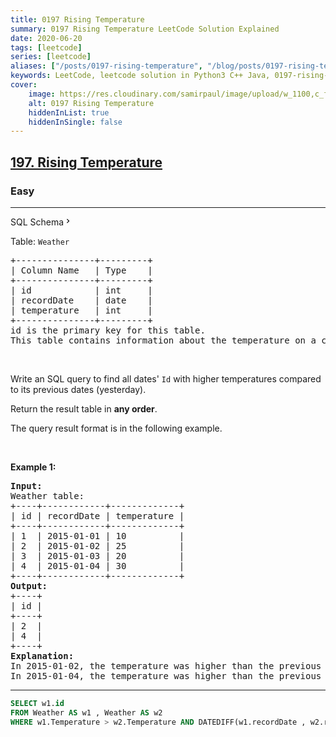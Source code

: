 ```yaml
---
title: 0197 Rising Temperature
summary: 0197 Rising Temperature LeetCode Solution Explained
date: 2020-06-20
tags: [leetcode]
series: [leetcode]
aliases: ["/posts/0197-rising-temperature", "/blog/posts/0197-rising-temperature", "/0197-rising-temperature"]
keywords: LeetCode, leetcode solution in Python3 C++ Java, 0197-rising-temperature solution
cover:
    image: https://res.cloudinary.com/samirpaul/image/upload/w_1100,c_fit,co_rgb:FFFFFF,l_text:Arial_70_bold:0197 Rising Temperature/problem-solving.webp
    alt: 0197 Rising Temperature
    hiddenInList: true
    hiddenInSingle: false
---
```



<h2><a href="https://leetcode.com/problems/rising-temperature/">197. Rising Temperature</a></h2><h3>Easy</h3><hr><div class="sql-schema-wrapper__3VBi"><a class="sql-schema-link__3cEg">SQL Schema<svg viewBox="0 0 24 24" width="1em" height="1em" class="icon__1Md2"><path fill-rule="evenodd" d="M10 6L8.59 7.41 13.17 12l-4.58 4.59L10 18l6-6z"></path></svg></a></div><div><p>Table: <code>Weather</code></p>

<pre>+---------------+---------+
| Column Name   | Type    |
+---------------+---------+
| id            | int     |
| recordDate    | date    |
| temperature   | int     |
+---------------+---------+
id is the primary key for this table.
This table contains information about the temperature on a certain day.
</pre>

<p>&nbsp;</p>

<p>Write an SQL query to find all dates' <code>Id</code> with higher temperatures compared to its previous dates (yesterday).</p>

<p>Return the result table in <strong>any order</strong>.</p>

<p>The query result format is in the following example.</p>

<p>&nbsp;</p>
<p><strong class="example">Example 1:</strong></p>

<pre><strong>Input:</strong> 
Weather table:
+----+------------+-------------+
| id | recordDate | temperature |
+----+------------+-------------+
| 1  | 2015-01-01 | 10          |
| 2  | 2015-01-02 | 25          |
| 3  | 2015-01-03 | 20          |
| 4  | 2015-01-04 | 30          |
+----+------------+-------------+
<strong>Output:</strong> 
+----+
| id |
+----+
| 2  |
| 4  |
+----+
<strong>Explanation:</strong> 
In 2015-01-02, the temperature was higher than the previous day (10 -&gt; 25).
In 2015-01-04, the temperature was higher than the previous day (20 -&gt; 30).
</pre>
</div>

---




```sql
SELECT w1.id
FROM Weather AS w1 , Weather AS w2
WHERE w1.Temperature > w2.Temperature AND DATEDIFF(w1.recordDate , w2.recordDate) = 1
```
